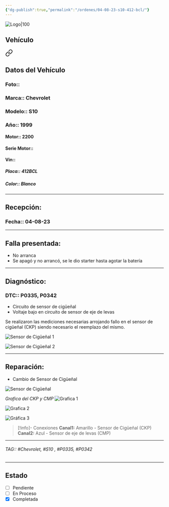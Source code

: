 ```yaml
---
{"dg-publish":true,"permalink":"/ordenes/04-08-23-s10-412-bcl/"}
---
```


![Logo|100](http://drive.google.com/uc?export=view&id=137fl3TIZ0-PU8b-Pt0bsjclwHub_u78G)

## Vehículo

<div class="transclusion internal-embed is-loaded"><a class="markdown-embed-link" href="/vehiculos/chevrolet/s10-412-bcl/#datos-del-vehiculo" aria-label="Open link"><svg xmlns="http://www.w3.org/2000/svg" width="24" height="24" viewBox="0 0 24 24" fill="none" stroke="currentColor" stroke-width="2" stroke-linecap="round" stroke-linejoin="round" class="svg-icon lucide-link"><path d="M10 13a5 5 0 0 0 7.54.54l3-3a5 5 0 0 0-7.07-7.07l-1.72 1.71"></path><path d="M14 11a5 5 0 0 0-7.54-.54l-3 3a5 5 0 0 0 7.07 7.07l1.71-1.71"></path></svg></a><div class="markdown-embed">



## Datos del Vehículo 
### Foto:: 

### Marca:: Chevrolet 
### Modelo:: S10
### Año:: 1999
#### Motor:: 2200
#### Serie Motor:: 
#### Vin:: 
##### Placa:: 412BCL
##### Color:: Blanco 
---


</div></div>


## Recepción:

### Fecha:: 04-08-23

---

## Falla presentada:
- No arranca
- Se apagó y no arrancó, se le dio starter hasta agotar la batería 

---

## Diagnóstico:
### DTC:: P0335, P0342
- Circuito de sensor de cigüeñal 
- Voltaje bajo en circuito de sensor de eje de levas 

Se realizaron las mediciones necesarias arrojando fallo en el sensor de cigüeñal (CKP) siendo necesario el reemplazo del mismo.

![Sensor de Cigüeñal 1](http://drive.google.com/uc?export=view&id=1-a006_q74kfSKeIZM7jms031a_nXUdko)

![Sensor de Cigüeñal 2](http://drive.google.com/uc?export=view&id=1-ZwjDZQfSKVO4D0byFIKiMFtCIpRdLho)


---
## Reparación:
- Cambio de Sensor de Cigüeñal 

![Sensor de Cigüeñal](http://drive.google.com/uc?export=view&id=1-Yeo5_vxE0Yen21BrI7yb0ug9CAzOisu)

*Grafica del CKP y CMP*
![Grafica 1](http://drive.google.com/uc?export=view&id=105wp4HXSC-hbve3XN9qgzjFRXNvvaKGz)

![Grafica 2](http://drive.google.com/uc?export=view&id=106quJFGnHWBN9QPlUXLL5IfdTEkBMOio)

![Gráfica 3](http://drive.google.com/uc?export=view&id=107B1wwxhdzxCYtwE8yjU8Yu4mcv0_Fi4)

>[!info]- Conexiones
>**Canal1:**
Amarillo - Sensor de Cigüeñal (CKP) 
>**Canal2:**
Azul - Sensor de eje de levas (CMP)


---

###### TAG:: #Chevrolet, #S10 , #P0335, #P0342 

---

## Estado

- [ ] Pendiente
- [ ] En Proceso 
- [x] Completada